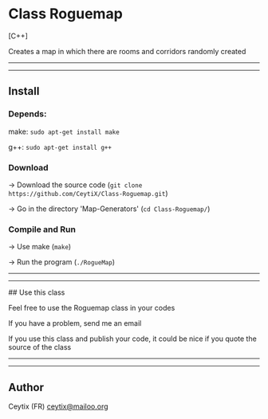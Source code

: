 # Class Roguemap
[C++]

Creates a map in which there are rooms and corridors randomly created

___

___

## Install

### Depends:

make: `sudo apt-get install make`

g++: `sudo apt-get install g++`

### Download

-> Download the source code (`git clone https://github.com/CeytiX/Class-Roguemap.git`)

-> Go in the directory 'Map-Generators' (`cd Class-Roguemap/`)

### Compile and Run

-> Use make (`make`)

-> Run the program (`./RogueMap`)

___

___

## Use this class

Feel free to use the Roguemap class in your codes

If you have a problem, send me an email

If you use this class and publish your code, it could be nice if you quote the source of the class

___

___

## Author

Ceytix (FR) <ceytix@mailoo.org>
